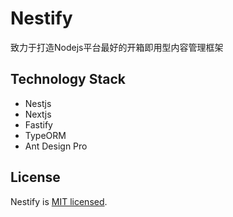 # Nestify

致力于打造Nodejs平台最好的开箱即用型内容管理框架

## Technology Stack

- Nestjs
- Nextjs
- Fastify
- TypeORM
- Ant Design Pro

## License

  Nestify is [MIT licensed](LICENSE).
